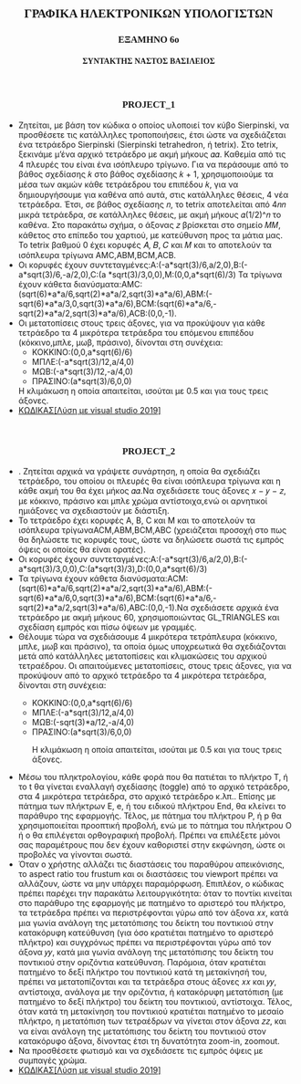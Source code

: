 <html>
<body>
<h2 style="text-align:center; font-family:calibri;">ΓΡΑΦΙΚΑ ΗΛΕΚΤΡΟΝΙΚΩΝ ΥΠΟΛΟΓΙΣΤΩΝ</h2>
<h3 style="text-align:center; font-family:calibri;">ΕΞΑΜΗΝΟ 6ο</h3>
<h4 style="text-align:center; font-family:calibri;">ΣΥΝΤΑΚΤΗΣ ΝΑΣΤΟΣ ΒΑΣΙΛΕΙΟΣ</h4>
<br>
<h3 style="text-align:center; font-family:calibri;">PROJECT_1</h3>
<ul>
<li>Ζητείται, με βάση τον κώδικα ο οποίος υλοποιεί τον κύβο Sierpinski, να
προσθέσετε τις κατάλληλες τροποποιήσεις, έτσι ώστε να σχεδιάζεται ένα
τετράεδρο Sierpinski (Sierpinski tetrahedron, ή tetrix).
Στο tetrix, ξεκινάμε μ’ένα αρχικό τετράεδρο με ακμή μήκους 𝛼𝛼. Καθεμία από
τις 4 πλευρές του είναι ένα ισόπλευρο τρίγωνο. Για να περάσουμε από το βάθος σχεδίασης 𝑘 στο βάθος σχεδίασης 𝑘 + 1, χρησιμοποιούμε τα μέσα των ακμών κάθε τετράεδρου του επιπέδου 𝑘, για να δημιουργήσουμε για καθένα
από αυτά, στις κατάλληλες θέσεις, 4 νέα τετράεδρα. Έτσι, σε βάθος σχεδίασης 𝑛, το tetrix αποτελείται από 4𝑛𝑛 μικρά τετράεδρα, σε κατάλληλες θέσεις, με
ακμή μήκους 𝛼(1/2)^𝑛 το καθένα. Στο παρακάτω σχήμα, ο άξονας 𝑧 βρίσκεται στο σημείο 𝑀𝑀, κάθετος στο επίπεδο του χαρτιού, με κατεύθυνση προς τα μάτια μας. Το tetrix βαθμού 0 έχει κορυφές 𝐴, 𝐵, 𝐶 και 𝑀 και το αποτελούν
τα ισόπλευρα τρίγωνα AMC,ABM,BCM,ACB.</li>
<li>Οι κορυφές έχουν συντεταγμένες:A:(-a*sqrt(3)/6,a/2,0),B:(-a*sqrt(3)/6,-a/2,0),C:(a *sqrt(3)/3,0,0),M:(0,0,a*sqrt(6)/3)
Τα τρίγωνα έχουν κάθετα διανύσματα:AMC:(sqrt(6)*a*a/6,sqrt(2)*a*a/2,sqrt(3)*a*a/6),ABM:(-sqrt(6)*a*a/3,0,sqrt(3)*a*a/6),BCM:(sqrt(6)*a*a/6,-sqrt(2)*a*a/2,sqrt(3)*a*a/6),ACB:(0,0,-1).
</li>
<li>Οι μετατοπίσεις στους τρεις άξονες, για να προκύψουν για κάθε τετράεδρο τα 4 μικρότερα τετράεδρα του επόμενου επιπέδου (κόκκινο,μπλε, μωβ, πράσινο), δίνονται στη συνέχεια:
<br>
<ul>
<li>KOKKINO:(0,0,a*sqrt(6)/6)</li>
<li>ΜΠΛΕ:(-a*sqrt(3)/12,a/4,0)</li>
<li>ΜΩΒ:(-a*sqrt(3)/12,-a/4,0)</li>
<li>ΠΡΑΣΙΝΟ:(a*sqrt(3)/6,0,0)</li>
</ul>
</li>Η κλιμάκωση η οποία απαιτείται, ισούται με 0.5 και για τους τρεις άξονες.</li>
<li><a href="https://github.com/vasnastos/OPEN_GL_PROJECT/tree/master/serpinski_tetredron">ΚΩΔΙΚΑΣ[Λύση με visual studio 2019]</a></li>
</ul>
<br>
<h3 style="text-align:center; font-family:calibri;">PROJECT_2</h3>
<ul>
<li>. Ζητείται αρχικά να γράψετε συνάρτηση, η οποία θα σχεδιάζει τετράεδρο, του οποίου οι
πλευρές θα είναι ισόπλευρα τρίγωνα και η κάθε ακμή του θα έχει μήκος 𝛼𝛼.Να σχεδιάσετε τους άξονες 𝑥 − 𝑦 − 𝑧, με κόκκινο, πράσινο και μπλε χρώμα αντίστοιχα,ενώ οι αρνητικοί ημιάξονες να σχεδιαστούν με διάστιξη.</li>
<li>Το τετράεδρο έχει κορυφές A, B, C και M και το αποτελούν τα ισόπλευρα τρίγωναACM,ABM,BCM,ABC (χρειάζεται προσοχή στο πως θα δηλώσετε τις κορυφές τους, ώστε
να δηλώσετε σωστά τις εμπρός όψεις οι οποίες θα είναι ορατές).</li>
<li>Οι κορυφές έχουν συντεταγμένες:A:(-a*sqrt(3)/6,a/2,0),B:(-a*sqrt(3)/3,0,0),C:(a*sqrt(3)/3),D:(0,0,a*sqrt(6)/3)</li>
<li>Τα τρίγωνα έχουν κάθετα διανύσματα:ACM:(sqrt(6)*a*a/6,sqrt(2)*a*a/2,sqrt(3)*a*a/6),ABM:(-sqrt(6)*a*a/6,0,sqrt(3)*a*a/6),BCM:(sqrt(6)*a*a/6,-sqrt(2)*a*a/2,sqrt(3)*a*a/6),ABC:(0,0,-1).Να σχεδιάσετε αρχικά ένα τετράεδρο με ακμή μήκους 60, χρησιμοποιώντας
GL_TRIANGLES και σχεδίαση εμπρός και πίσω όψεων με γραμμές.</li>
<li>Θέλουμε τώρα να σχεδιάσουμε 4 μικρότερα τετράπλευρα (κόκκινο, μπλε, μωβ και
πράσινο), τα οποία όμως υποχρεωτικά θα σχεδιάζονται μετά από κατάλληλες
μετατοπίσεις και κλιμακώσεις του αρχικού τετραέδρου.
Οι απαιτούμενες μετατοπίσεις, στους τρεις άξονες, για να προκύψουν από το αρχικό
τετράεδρο τα 4 μικρότερα τετράεδρα, δίνονται στη συνέχεια:</li>
<ul>
<li>ΚΟΚΚΙΝΟ:(0,0,a*sqrt(6)/6)</li>
<li>ΜΠΛΕ:(-a*sqrt(3)/12,a/4,0)</li>
<li>ΜΩΒ:(-sqrt(3)*a/12,-a/4,0)</li>
<li>ΠΡΑΣΙΝΟ:(a*sqrt(3)/6,0,0)</li>
<p>Η κλιμάκωση η οποία απαιτείται, ισούται με 0.5 και για τους τρεις άξονες.</p>
</ul>
<li>Μέσω του πληκτρολογίου, κάθε φορά που θα πατιέται το πλήκτρο Τ, ή το t θα γίνεται
εναλλαγή σχεδίασης (toggle) από το αρχικό τετράεδρο, στα 4 μικρότερα τετράεδρα, στο
αρχικό τετράεδρο κ.λπ.. Επίσης με πάτημα των πλήκτρων E, e, ή του ειδικού πλήκτρου
End, θα κλείνει το παράθυρο της εφαρμογής. Τέλος, με πάτημα του πλήκτρου P, ή p θα
χρησιμοποιείται προοπτική προβολή, ενώ με το πάτημα του πλήκτρου Ο ή ο θα
επιλέγεται ορθογραφική προβολή. Πρέπει να επιλέξετε μόνοι σας παραμέτρους που δεν
έχουν καθοριστεί στην εκφώνηση, ώστε οι προβολές να γίνονται σωστά.</li>
<li>Όταν ο χρήστης αλλάζει τις διαστάσεις του παραθύρου απεικόνισης, το aspect ratio του
frustum και οι διαστάσεις του viewport πρέπει να αλλάζουν, ώστε να μην υπάρχει
παραμόρφωση.
Επιπλέον, ο κώδικας πρέπει παρέχει την παρακάτω λειτουργικότητα: όταν το ποντίκι
κινείται στο παράθυρο της εφαρμογής με πατημένο το αριστερό του πλήκτρο, τα
τετράεδρα πρέπει να περιστρέφονται γύρω από τον άξονα 𝑥𝑥, κατά μια γωνία ανάλογη της
μετατόπισης του δείκτη του ποντικιού στην κατακόρυφη κατεύθυνση (για όσο κρατιέται
πατημένο το αριστερό πλήκτρο) και συγχρόνως πρέπει να περιστρέφονται γύρω από τον
άξονα 𝑦𝑦, κατά μια γωνία ανάλογη της μετατόπισης του δείκτη του ποντικιού στην
οριζόντια κατεύθυνση. Παρόμοια, όταν κρατιέται πατημένο το δεξί πλήκτρο του
ποντικιού κατά τη μετακίνησή του, πρέπει να μετατοπίζονται και τα τετράεδρα στους
άξονες 𝑥𝑥 και 𝑦𝑦, αντίστοιχα, ανάλογα με την οριζόντια, ή κατακόρυφη μετατόπιση (με
πατημένο το δεξί πλήκτρο) του δείκτη του ποντικιού, αντίστοιχα. Τέλος, όταν κατά τη
μετακίνηση του ποντικιού κρατιέται πατημένο το μεσαίο πλήκτρο, η μετατόπιση των
τετραέδρων να γίνεται στον άξονα 𝑧𝑧, και να είναι ανάλογη της μετατόπισης του δείκτη
του ποντικιού στον κατακόρυφο άξονα, δίνοντας έτσι τη δυνατότητα zoom-in, zoomout.</li>
<li>Να προσθέσετε φωτισμό και να σχεδιάσετε τις εμπρός όψεις με συμπαγές χρώμα.</li>
<li><a href="https://github.com/vasnastos/OPEN_GL_PROJECT/tree/master/tetraedron_design">KΩΔΙΚΑΣ[Λύση με visual studio 2019]</a></li>
</ul>